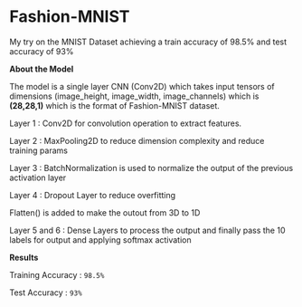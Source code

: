 # Fashion-MNIST
My try on the MNIST Dataset achieving a train accuracy of 98.5% and test accuracy of 93%

**About the Model**

The model is a single layer CNN (Conv2D) which takes input tensors of dimensions (image_height, image_width, image_channels) which is **(28,28,1)** which is the format of Fashion-MNIST dataset.

Layer 1 : Conv2D for convolution operation to extract features.

Layer 2 : MaxPooling2D to reduce dimension complexity and reduce training params

Layer 3 : BatchNormalization is used to normalize the output of the previous activation layer

Layer 4 : Dropout Layer to reduce overfitting

Flatten() is added to make the outout from 3D to 1D

Layer 5 and 6 : Dense Layers to process the output and finally pass the 10 labels for output and applying softmax activation

**Results**

Training Accuracy : `98.5%`

Test Accuracy : `93%`
